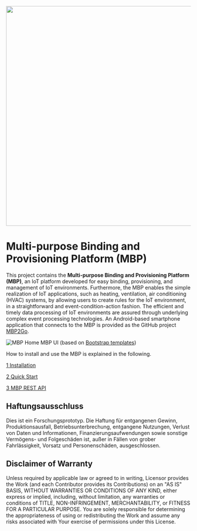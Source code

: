 <img src="https://user-images.githubusercontent.com/44437898/91723420-03d5f300-eb9c-11ea-9867-b2cc1d188929.png" width="600" >


# Multi-purpose Binding and Provisioning Platform (MBP)

This project contains the **Multi-purpose Binding and Provisioning Platform (MBP)**, an IoT platform developed for easy binding, provisioning, and management of IoT environments. 
Furthermore, the MBP enables the simple realization of IoT applications, such as heating, ventilation, air conditioning (HVAC) systems, by allowing users to create rules for the IoT environment, in a straightforward and event-condition-action fashion. 
The efficient and timely data processing of IoT environments are assured through underlying complex event processing technologies.
An Android-based smartphone application that connects to the MBP is provided as the GitHub project [MBP2Go](https://github.com/IPVS-AS/MBP2Go).

![MBP Home](resources/gifs/user-registration.gif)
MBP UI (based on [Bootstrap templates](https://startbootstrap.com/template-overviews/sb-admin-2/))

How to install and use the MBP is explained in the following.

[1 Installation](https://github.com/IPVS-AS/MBP/wiki/Install---Step-by-Step)

[2 Quick Start](https://github.com/IPVS-AS/MBP/wiki/Quick-Start)

[3 MBP REST API](https://github.com/IPVS-AS/MBP/wiki/API-Reference)


## Haftungsausschluss

Dies ist ein Forschungsprototyp.
Die Haftung für entgangenen Gewinn, Produktionsausfall, Betriebsunterbrechung, entgangene Nutzungen, Verlust von Daten und Informationen, Finanzierungsaufwendungen sowie sonstige Vermögens- und Folgeschäden ist, außer in Fällen von grober Fahrlässigkeit, Vorsatz und Personenschäden, ausgeschlossen.

## Disclaimer of Warranty

Unless required by applicable law or agreed to in writing, Licensor provides the Work (and each Contributor provides its Contributions) on an "AS IS" BASIS, WITHOUT WARRANTIES OR CONDITIONS OF ANY KIND, either express or implied, including, without limitation, any warranties or conditions of TITLE, NON-INFRINGEMENT, MERCHANTABILITY, or FITNESS FOR A PARTICULAR PURPOSE.
You are solely responsible for determining the appropriateness of using or redistributing the Work and assume any risks associated with Your exercise of permissions under this License.

